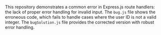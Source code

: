 This repository demonstrates a common error in Express.js route handlers: the lack of proper error handling for invalid input.  The `bug.js` file shows the erroneous code, which fails to handle cases where the user ID is not a valid integer.  The `bugSolution.js` file provides the corrected version with robust error handling.
